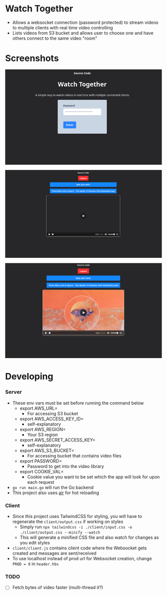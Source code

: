 # Watch Together

-   Allows a websocket connection (password protected) to stream videos to multiple clients with real time video controlling
-   Lists videos from S3 bucket and allows user to choose one and have others connect to the same video "room"

# Screenshots

![login](./screenshots/login.png) 

![home](./screenshots/home.png) 

![video](./screenshots/video.png) 

# Developing

### Server

-   These env vars must be set before running the command below
    -   export AWS_URL=
        -   For accessing S3 bucket
    -   export AWS_ACCESS_KEY_ID=
        -   self-explanatory
    -   export AWS_REGION=
        -   Your S3 region
    -   export AWS_SECRET_ACCESS_KEY=
        -   self-explanatory
    -   export AWS_S3_BUCKET=
        -   For accessing bucket that contains video files
    -   export PASSWORD=
        -   Password to get into the video library
    -   export COOKIE_VAL=
        -   Cookie value you want to be set which the app will look for upon each request
-   `go run main.go` will run the Go backend
-   This project also uses [air](https://github.com/air-verse/air) for hot reloading

### Client

-   Since this project uses TailwindCSS for styling, you will have to regenerate the `client/output.css` if working on styles
    -   Simply run `npx tailwindcss -i ./client/input.css -o ./client/output.css --minify --watch`
    -   This will generate a minified CSS file and also watch for changes as you edit styles
-   `client/client.js` contains client code where the Websocket gets created and messages are sent/received
-   To use localhost instead of prod url for Websocket creation, change `PROD = 0` in `header.hbs`

### TODO

-   [ ] Fetch bytes of video faster (multi-thread it?)
